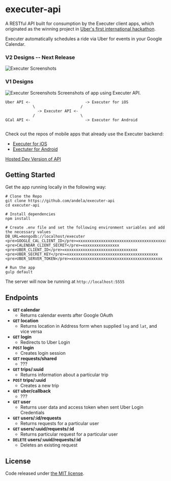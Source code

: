 # executer-api
A RESTful API built for consumption by the Executer client apps, which originated as the winning project in [Uber's first international hackathon](https://medium.com/uber-developers/uber-s-first-hackathon-in-lagos-nigeria-d5cb392e7aeb#.cse7erpzb).


Executer automatically schedules a ride via Uber for events in your Google Calendar. 

### V2 Designs -- Next Release
![Executer Screenshots](http://imgur.com/CwMNDHy.gif)

### V1 Designs
![Executer Screenshots](http://i.imgur.com/Y1FyjmK.png)
Screenshots of app using Executer API.

```
Uber API <-                        -> Executer for iOS
            \                    /
              -> Executer API <-
            /                    \
GCal API <-                        -> Executer for Android
                                  
```

Check out the repos of mobile apps that already use the Executer backend:
- [Executer for iOS](https://github.com/andela-Kshittu/Executer)
- [Exectuter for Android](https://github.com/andela-aabdullahi/Executer)

[Hosted Dev Version of API](https://andelahack.herokuapp.com/)

## Getting Started

Get the app running locally in the following way:
```
# Clone the Repo
git clone https://github.com/andela/executer-api
cd executer-api

# Install dependencies
npm install

# Create .env file and set the following environment variables and add the necessary values
DB_URL=mongodb://localhost/executer
<pre>GOOGLE_CAL_CLIENT_ID</pre>=xxxxxxxxxxxxxxxxxxxxxxxxxxxxxxxxxxxxxxxxxxxxxxxxxxxxxxxxxxxxxxxxxxxxxxxx
<pre>CALENDAR_CLIENT_SECRET</pre>=xxxxxxxxxxxxxxxx
<pre>UBER_CLIENT_ID</pre>=xxxxxxxxxxxxxxxxxxxxxxxxxxxxxxxx
<pre>UBER_SECRET_KEY</pre>=xxxxxxxxxxxxxxxxxxxxxxxxxxxxxxxxxxxxxxxx
<pre>UBER_SERVER_TOKEN</pre>=xxxxxxxxxxxxxxxxxxxxxxxxxxxxxxxxxxxxxxxx

# Run the app
gulp default
```
The server will now be running at `http://localhost:5555`

## Endpoints

- **<code>GET</code> calendar**
  - Returns calendar events after Google OAuth
- **<code>GET</code> location**
  - Returns location in Address form when supplied `lng` and `lat`, and vice versa
- **<code>GET</code> login**
  - Redirects to Uber Login
- **<code>POST</code> login**
  - Creates login session
- **<code>GET</code> requests/shared**
  - ???
- **<code>GET</code> trips/:uuid**
  - Returns information about a particular trip
- **<code>POST</code> trips/:uuid**
  - Creates a new trip
- **<code>GET</code> uber/callback**
  - ???
- **<code>GET</code> user**
  - Returns user data and access token when sent Uber Login Credentials
- **<code>GET</code> users/:id/requests**
  - Returns requests for a particular user
- **<code>GET</code> users/:uuid/requests/:id**
  - Returns particular request for a particular user
- **<code>DELETE</code> users/:uuid/requests/:id**
  - Deletes an existing request

## License
Code released under [the MIT license](https://github.com/andela/executer-api).

